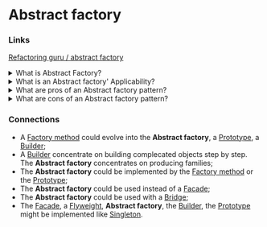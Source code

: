 # Abstract factory

### Links

[Refactoring guru / abstract factory](https://refactoring.guru/design-patterns/abstract-factory)

<details>
  <summary>What is Abstract Factory?</summary>

Abstract Factory is a creational design pattern that lets you produce families of the related objects without specifying their concrete classes.

</details>

<details>
  <summary>What is an Abstract factory' Applicability?</summary>

- Use when a business logic requires working with different families of related products that aren't depend on the concreate implementations;
- Use when application already uses a [factory method](FACTORY_METHOD.md) and new functionality requires new types.

</details>

<details>
  <summary>What are pros of an Abstract factory pattern?</summary>

- Guarantee a connection between created products;
- Allows a client code to avoid a hard linking with a class implementation;
- Extract the product creation code into one place, making the code easier to support (The single responsibility principle);
- Introduce new types of products into the program without breaking existing client code (Open/Closed Principle).

</details>

<details>
  <summary>What are cons of an Abstract factory pattern?</summary>

- Each new interface or class increases the complexity of the code;
- Requires all types into each variant.

</details>

### Connections

- A [Factory method](FACTORY_METHOD.md) could evolve into the **Abstract factory**, a [Prototype](PROTOTYPE.md), a [Builder](BUILDER.md);
- A [Builder](BUILDER.md) concentrate on building complecated objects step by step. The **Abstract factory** concentrates on producing families;
- The **Abstract factory** could be implemented by the [Factory method](FACTORY_METHOD.md) or the [Prototype](PROTOTYPE.md);
- The **Abstract factory** could be used instead of a [Facade](../STRUCTURAL_PATTERNS/FACADE.md);
- The **Abstract factory** could be used with a [Bridge](../STRUCTURAL_PATTERNS/BRIDGE.md);
- The [Facade](../STRUCTURAL_PATTERNS/FACADE.md), a [Flyweight](../STRUCTURAL_PATTERNS/FLYWEIGHT.md), **Abstract factory**, the [Builder](Builder.md), the [Prototype](PROTOTYPE.md) might be implemented like [Singleton](SINGLETON.md).

